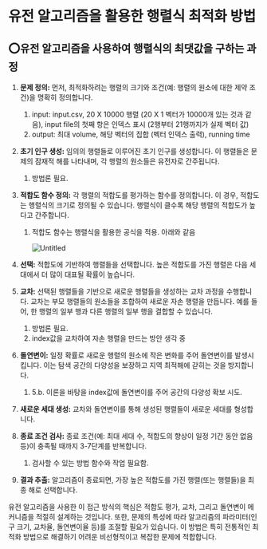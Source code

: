 # 유전 알고리즘을 활용한 행렬식 최적화 방법

## ⭕유전 알고리즘을 사용하여 행렬식의 최댓값을 구하는 과정

1. **문제 정의:** 먼저, 최적화하려는 행렬의 크기와 조건(예: 행렬의 원소에 대한 제약 조건)을 명확히 정의합니다.
    1. input: input.csv, 20 X 10000 행렬 (20 X 1 벡터가 10000개 있는 것과 같음),
    input file의 첫째 항은 인덱스 표시 (2행부터 21행까지가 실제 벡터 값)
    2. output: 최대 volume, 해당 벡터의 집합 (벡터 인덱스 출력), running time
2. **초기 인구 생성:** 임의의 행렬들로 이루어진 초기 인구를 생성합니다. 이 행렬들은 문제의 잠재적 해를 나타내며, 각 행렬의 원소들은 유전자로 간주됩니다.
    1. 방법론 필요.
3. **적합도 함수 정의:** 각 행렬의 적합도를 평가하는 함수를 정의합니다. 이 경우, 적합도는 행렬식의 크기로 정의될 수 있습니다. 행렬식이 클수록 해당 행렬의 적합도가 높다고 간주합니다.
    1. 적합도 함수는 행렬식을 활용한 공식을 적용. 아래와 같음
        
        ![Untitled](%E1%84%8B%E1%85%B2%E1%84%8C%E1%85%A5%E1%86%AB%20%E1%84%8B%E1%85%A1%E1%86%AF%E1%84%80%E1%85%A9%E1%84%85%E1%85%B5%E1%84%8C%E1%85%B3%E1%86%B7%E1%84%8B%E1%85%B3%E1%86%AF%20%E1%84%92%E1%85%AA%E1%86%AF%E1%84%8B%E1%85%AD%E1%86%BC%E1%84%92%E1%85%A1%E1%86%AB%20%E1%84%92%E1%85%A2%E1%86%BC%E1%84%85%E1%85%A7%E1%86%AF%E1%84%89%E1%85%B5%E1%86%A8%20%E1%84%8E%E1%85%AC%E1%84%8C%E1%85%A5%E1%86%A8%E1%84%92%E1%85%AA%20%E1%84%87%E1%85%A1%20829b9ad53bc44b9ebec947687c212637/Untitled.png)
        
4. **선택:** 적합도에 기반하여 행렬들을 선택합니다. 높은 적합도를 가진 행렬은 다음 세대에서 더 많이 대표될 확률이 높습니다.
5. **교차:** 선택된 행렬들을 기반으로 새로운 행렬들을 생성하는 교차 과정을 수행합니다. 교차는 부모 행렬들의 원소들을 조합하여 새로운 자손 행렬을 만듭니다. 예를 들어, 한 행렬의 일부 행과 다른 행렬의 일부 행을 결합할 수 있습니다.
    1. 방법론 필요.
    2. index값을 교차하여 자손 행렬을 만드는 방안 생각 중
6. **돌연변이:** 일정 확률로 새로운 행렬의 원소에 작은 변화를 주어 돌연변이를 발생시킵니다. 이는 탐색 공간의 다양성을 보장하고 지역 최적해에 갇히는 것을 방지합니다.
    1. 5.b. 이론을 바탕을 index값에 돌연변이를 주어 공간의 다양성 확보 시도.
7. **새로운 세대 생성:** 교차와 돌연변이를 통해 생성된 행렬들이 새로운 세대를 형성합니다.
8. **종료 조건 검사:** 종료 조건(예: 최대 세대 수, 적합도의 향상이 일정 기간 동안 없음 등)이 충족될 때까지 3-7단계를 반복합니다.
    1. 검사할 수 있는 방법 함수와 작업 필요함.
9. **결과 추출:** 알고리즘이 종료되면, 가장 높은 적합도를 가진 행렬(또는 행렬들)을 최종 해로 선택합니다.

유전 알고리즘을 사용한 이 접근 방식의 핵심은 적합도 평가, 교차, 그리고 돌연변이 메커니즘을 적절히 설계하는 것입니다. 또한, 문제의 특성에 따라 알고리즘의 파라미터(인구 크기, 교차율, 돌연변이율 등)를 조절할 필요가 있습니다. 이 방법은 특히 전통적인 최적화 방법으로 해결하기 어려운 비선형적이고 복잡한 문제에 적합합니다.